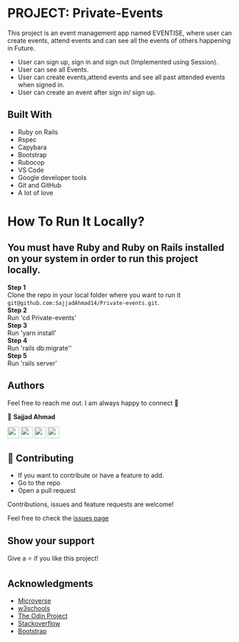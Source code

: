 # PROJECT: Private-Events

This project is an event management app named EVENTISE, where user can create events, attend events  and can see all the events of others happening in Future.

- User can sign up, sign in and sign out (Implemented using Session).
- User can see all Events.
- User can create events,attend events and see all past attended events when signed in.
- User can create an event after sign in/ sign up.

## Built With

- Ruby on Rails
- Rspec
- Capybara
- Bootstrap
- Rubocop
- VS Code
- Google developer tools
- Git and GitHub
- A lot of love

# How To Run It Locally?

## You must have Ruby and Ruby on Rails installed on your system in order to run this  project locally.

**Step 1**<br>
Clone the repo in your local folder where you want to run it<br>
`git@github.com:SajjadAhmad14/Private-events.git`.<br>
**Step 2**<br>
Run 'cd Private-events'<br>
**Step 3**<br>
Run 'yarn install'<br>
**Step 4**<br>
Run 'rails db:migrate''<br>
**Step 5**<br>
Run 'rails server'


## Authors

Feel free to reach me out. I am always happy to connect :slightly_smiling_face:

👤 **Sajjad Ahmad**


[<code><img height="26" src="https://cdn.iconscout.com/icon/free/png-256/github-153-675523.png"></code>](https://github.com/SajjadAhmad14)
[<code><img height="26" src="https://upload.wikimedia.org/wikipedia/sco/thumb/9/9f/Twitter_bird_logo_2012.svg/1200px-Twitter_bird_logo_2012.svg.png"></code>](https://twitter.com/Sajjad_Ahmad14)
[<code><img height="26" src="https://upload.wikimedia.org/wikipedia/commons/thumb/c/c9/Linkedin.svg/1200px-Linkedin.svg.png"></code>](https://www.linkedin.com/in/sajjadahmad14)
[<code><img height="26" src="https://upload.wikimedia.org/wikipedia/commons/a/ab/Gmail_Icon.svg"></code>](jogimar14@gmail.com)



## 🤝 Contributing

- If you want to contribute or have a feature to add.
- Go to the repo
- Open a pull request

Contributions, issues and feature requests are welcome!

Feel free to check the [issues page](https://github.com/SajjadAhmad14/Private-events/issues)

## Show your support

Give a ⭐️ if you like this project!

## Acknowledgments

- <a href="https://www.microverse.org/" target="_blank">Microverse</a>
- <a href="https://www.w3schools.com/" target="_blank">w3schools</a> 
- <a href="https://www.theodinproject.com/" target="_blank">The Odin Project</a>
- <a href="https://www.stackoverflow.com/" target="_blank">Stackoverflow</a>
- <a href="https://getbootstrap.com/" target="_blank">Bootstrap</a>
